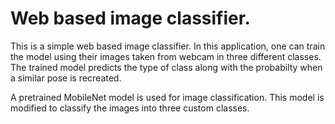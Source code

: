 # Web based image classifier.
This is a simple web based image classifier. In this application, one can train the model using their images taken from webcam in three different classes. The trained model predicts the type of class along with the probabilty when a similar pose is recreated.

A pretrained MobileNet model is used for image classification. This model is modified to classify the images into three custom classes.
